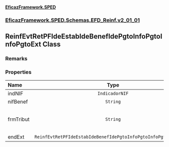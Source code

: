 #### [EficazFramework.SPED](EficazFrameworkSPED.md 'EficazFramework SPED')
### [EficazFramework.SPED.Schemas.EFD_Reinf.v2_01_01](EficazFramework.SPED.Schemas.EFD_Reinf.v2_01_01.md 'EficazFramework.SPED.Schemas.EFD_Reinf.v2_01_01')

## ReinfEvtRetPFIdeEstabIdeBenefIdePgtoInfoPgtoInfoPgtoExt Class

### Remarks
### Properties

| Name | Type | |
| :--- | :---: | :--- |
| indNIF | `IndicadorNIF` |  |
| nifBenef | `String` |  |
| frmTribut | `String` | Utilizar opções disponíveis em <see cref="T:EficazFramework.SPED.Schemas.EFD_Reinf.IndicadoresIRRF"/> (static) |
| endExt | `ReinfEvtRetPFIdeEstabIdeBenefIdePgtoInfoPgtoInfoPgtoExtEndExt` |  |

